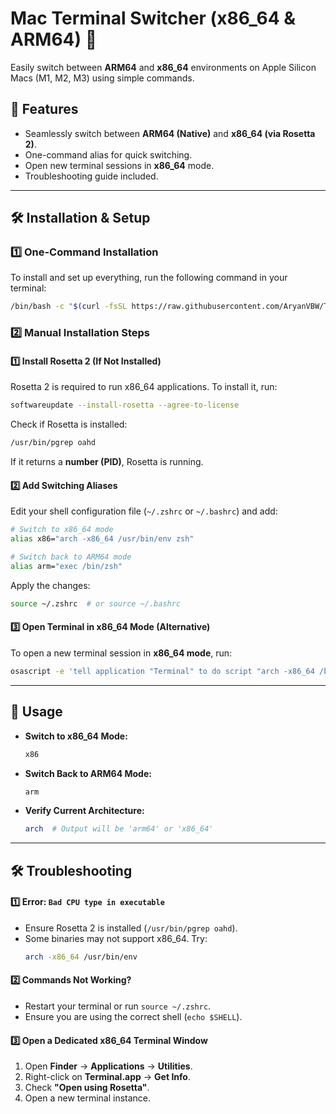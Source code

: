 # Mac Terminal Switcher (x86_64 & ARM64) 🚀

Easily switch between **ARM64** and **x86_64** environments on Apple Silicon Macs (M1, M2, M3) using simple commands.

## 📌 Features
- Seamlessly switch between **ARM64 (Native)** and **x86_64 (via Rosetta 2)**.
- One-command alias for quick switching.
- Open new terminal sessions in **x86_64** mode.
- Troubleshooting guide included.

---

## 🛠 Installation & Setup

### **1️⃣ One-Command Installation**
To install and set up everything, run the following command in your terminal:
```sh
/bin/bash -c "$(curl -fsSL https://raw.githubusercontent.com/AryanVBW/TermiFlux/main/install_TermiFlux.sh)"
```

### **2️⃣ Manual Installation Steps**

#### **1️⃣ Install Rosetta 2 (If Not Installed)**
Rosetta 2 is required to run x86_64 applications. To install it, run:
```sh
softwareupdate --install-rosetta --agree-to-license
```
Check if Rosetta is installed:
```sh
/usr/bin/pgrep oahd
```
If it returns a **number (PID)**, Rosetta is running.

#### **2️⃣ Add Switching Aliases**
Edit your shell configuration file (`~/.zshrc` or `~/.bashrc`) and add:
```sh
# Switch to x86_64 mode
alias x86="arch -x86_64 /usr/bin/env zsh"

# Switch back to ARM64 mode
alias arm="exec /bin/zsh"
```
Apply the changes:
```sh
source ~/.zshrc  # or source ~/.bashrc
```

#### **3️⃣ Open Terminal in x86_64 Mode (Alternative)**
To open a new terminal session in **x86_64 mode**, run:
```sh
osascript -e 'tell application "Terminal" to do script "arch -x86_64 /bin/zsh"'
```

---

## 🚀 Usage

- **Switch to x86_64 Mode:**
  ```sh
  x86
  ```
- **Switch Back to ARM64 Mode:**
  ```sh
  arm
  ```
- **Verify Current Architecture:**
  ```sh
  arch  # Output will be 'arm64' or 'x86_64'
  ```

---

## 🛠 Troubleshooting

#### **1️⃣ Error: `Bad CPU type in executable`**
- Ensure Rosetta 2 is installed (`/usr/bin/pgrep oahd`).
- Some binaries may not support x86_64. Try:
  ```sh
  arch -x86_64 /usr/bin/env
  ```

#### **2️⃣ Commands Not Working?**
- Restart your terminal or run `source ~/.zshrc`.
- Ensure you are using the correct shell (`echo $SHELL`).

#### **3️⃣ Open a Dedicated x86_64 Terminal Window**
1. Open **Finder** → **Applications** → **Utilities**.
2. Right-click on **Terminal.app** → **Get Info**.
3. Check **"Open using Rosetta"**.
4. Open a new terminal instance.

